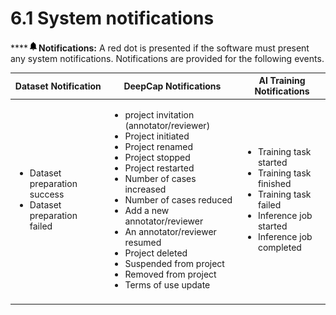 # 6.1 System notifications

\*\*\*\*![](../.gitbook/assets/image-3-1.png)**Notifications:** A red dot is presented if the software must present any system notifications. Notifications are provided for the following events.

| Dataset Notification                                                             | DeepCap Notifications                                                                                                                                                                                                                                                                                                                                                                                                      | AI Training Notifications                                                                                                                                         |
| -------------------------------------------------------------------------------- | -------------------------------------------------------------------------------------------------------------------------------------------------------------------------------------------------------------------------------------------------------------------------------------------------------------------------------------------------------------------------------------------------------------------------- | ----------------------------------------------------------------------------------------------------------------------------------------------------------------- |
| <ul><li>Dataset preparation success</li><li>Dataset preparation failed</li></ul> | <ul><li>project invitation (annotator/reviewer)</li><li>Project initiated</li><li>Project renamed</li><li>Project stopped</li><li>Project restarted</li><li>Number of cases increased</li><li>Number of cases reduced</li><li>Add a new annotator/reviewer</li><li>An annotator/reviewer resumed</li><li>Project deleted</li><li>Suspended from project</li><li>Removed from project</li><li>Terms of use update</li></ul> | <ul><li>Training task started</li><li>Training task finished</li><li>Training task failed</li><li>Inference job started</li><li>Inference job completed</li></ul> |
|                                                                                  |                                                                                                                                                                                                                                                                                                                                                                                                                            |                                                                                                                                                                   |
